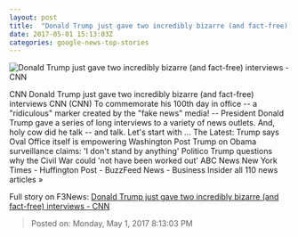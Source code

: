 ```yaml
---
layout: post
title:  "Donald Trump just gave two incredibly bizarre (and fact-free) interviews - CNN"
date: 2017-05-01 15:13:03Z
categories: google-news-top-stories
---
```


![Donald Trump just gave two incredibly bizarre (and fact-free) interviews - CNN](http://i2.cdn.cnn.com/cnnnext/dam/assets/170429195058-trump-day-100-super-tease.jpg)

CNN Donald Trump just gave two incredibly bizarre (and fact-free) interviews CNN (CNN) To commemorate his 100th day in office -- a "ridiculous" marker created by the "fake news" media! -- President Donald Trump gave a series of long interviews to a variety of news outlets. And, holy cow did he talk -- and talk. Let's start with ... The Latest: Trump says Oval Office itself is empowering Washington Post Trump on Obama surveillance claims: 'I don't stand by anything' Politico Trump questions why the Civil War could 'not have been worked out' ABC News New York Times - Huffington Post - BuzzFeed News - Business Insider all 110 news articles »


Full story on F3News: [Donald Trump just gave two incredibly bizarre (and fact-free) interviews - CNN](http://www.f3nws.com/n/VuTgRE)

> Posted on: Monday, May 1, 2017 8:13:03 PM
